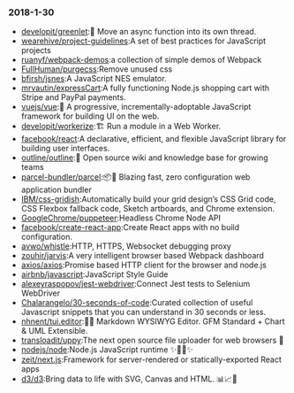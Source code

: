 ### 2018-1-30 
* [developit/greenlet](https://github.com//developit/greenlet):🦎 Move an async function into its own thread. 
* [wearehive/project-guidelines](https://github.com//wearehive/project-guidelines):A set of best practices for JavaScript projects 
* [ruanyf/webpack-demos](https://github.com//ruanyf/webpack-demos):a collection of simple demos of Webpack 
* [FullHuman/purgecss](https://github.com//FullHuman/purgecss):Remove unused css 
* [bfirsh/jsnes](https://github.com//bfirsh/jsnes):A JavaScript NES emulator. 
* [mrvautin/expressCart](https://github.com//mrvautin/expressCart):A fully functioning Node.js shopping cart with Stripe and PayPal payments. 
* [vuejs/vue](https://github.com//vuejs/vue):🖖 A progressive, incrementally-adoptable JavaScript framework for building UI on the web. 
* [developit/workerize](https://github.com//developit/workerize):🏗️ Run a module in a Web Worker. 
* [facebook/react](https://github.com//facebook/react):A declarative, efficient, and flexible JavaScript library for building user interfaces. 
* [outline/outline](https://github.com//outline/outline):📘 Open source wiki and knowledge base for growing teams 
* [parcel-bundler/parcel](https://github.com//parcel-bundler/parcel):📦🚀 Blazing fast, zero configuration web application bundler 
* [IBM/css-gridish](https://github.com//IBM/css-gridish):Automatically build your grid design’s CSS Grid code, CSS Flexbox fallback code, Sketch artboards, and Chrome extension. 
* [GoogleChrome/puppeteer](https://github.com//GoogleChrome/puppeteer):Headless Chrome Node API 
* [facebook/create-react-app](https://github.com//facebook/create-react-app):Create React apps with no build configuration. 
* [avwo/whistle](https://github.com//avwo/whistle):HTTP, HTTPS, Websocket debugging proxy 
* [zouhir/jarvis](https://github.com//zouhir/jarvis):A very intelligent browser based Webpack dashboard 
* [axios/axios](https://github.com//axios/axios):Promise based HTTP client for the browser and node.js 
* [airbnb/javascript](https://github.com//airbnb/javascript):JavaScript Style Guide 
* [alexeyraspopov/jest-webdriver](https://github.com//alexeyraspopov/jest-webdriver):Connect Jest tests to Selenium WebDriver 
* [Chalarangelo/30-seconds-of-code](https://github.com//Chalarangelo/30-seconds-of-code):Curated collection of useful Javascript snippets that you can understand in 30 seconds or less. 
* [nhnent/tui.editor](https://github.com//nhnent/tui.editor):🍞📝 Markdown WYSIWYG Editor. GFM Standard + Chart & UML Extensible. 
* [transloadit/uppy](https://github.com//transloadit/uppy):The next open source file uploader for web browsers 🐶 
* [nodejs/node](https://github.com//nodejs/node):Node.js JavaScript runtime ✨🐢🚀✨ 
* [zeit/next.js](https://github.com//zeit/next.js):Framework for server-rendered or statically-exported React apps 
* [d3/d3](https://github.com//d3/d3):Bring data to life with SVG, Canvas and HTML. 📊📈🎉 

